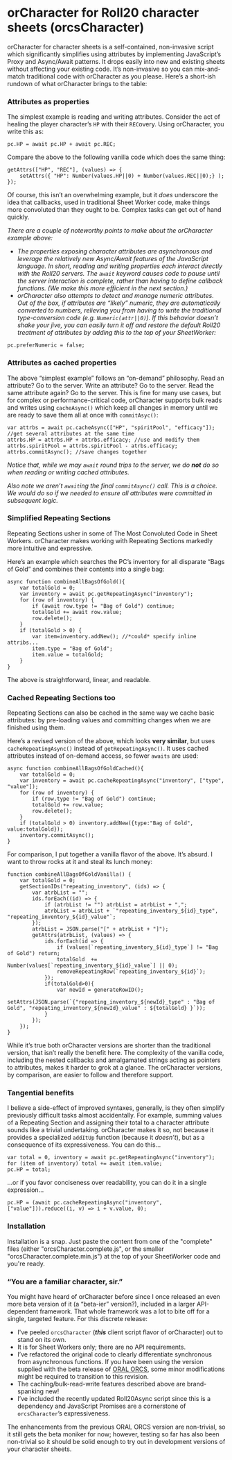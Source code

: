 # orCharacter for Roll20 character sheets (orcsCharacter)
orCharacter for character sheets is a self-contained, non-invasive script which significantly simplifies using attributes by implementing JavaScript’s Proxy and Async/Await patterns.  It drops easily into new and existing sheets without affecting your existing code.  It’s non-invasive so you can mix-and-match traditional code with orCharacter as you please.  Here’s a short-ish rundown of what orCharacter brings to the table:

### Attributes as properties
The simplest example is reading and writing attributes.  Consider the act of healing the player character’s `HP` with their `REC`overy.  Using orCharacter, you write this as:

    pc.HP = await pc.HP + await pc.REC;

Compare the above to the following vanilla code which does the same thing:

	getAttrs(["HP", "REC"], (values) => {
        setAttrs({ "HP": Number(values.HP||0) + Number(values.REC||0);} );
	});

Of course, this isn’t an overwhelming example, but it *does* underscore the idea that callbacks, used in traditional Sheet Worker code, make things more convoluted than they ought to be.  Complex tasks can get out of hand quickly.

_There are a couple of noteworthy points to make about the orCharacter example above:_
* _The properties exposing character attributes are asynchronous and leverage the relatively new Async/Await features of the JavaScript language.  In short, reading and writing properties each interact directly with the Roll20 servers.  The `await` keyword causes code to pause until the server interaction is complete, rather than having to define callback functions. (We make this more efficient in the next section.)_
* _orCharacter also attempts to detect and manage numeric attributes.  Out of the box, if attributes are “likely” numeric, they are automatically converted to numbers, relieving you from having to write the traditional type-conversion code (e.g. `Numeric(attr||0)`).  If this behavior doesn’t shake your jive, you can easily turn it off and restore the default Roll20 treatment of attributes by adding this to the top of your SheetWorker:_
```
pc.preferNumeric = false;
```
### Attributes as cached properties
The above “simplest example” follows an “on-demand” philosophy.  Read an attribute?  Go to the server.  Write an attribute?  Go to the server.  Read the same attribute again?  Go to the server.  This is fine for many use cases, but for complex or performance-critical code, orCharacter supports bulk reads and writes using `cacheAsync()` which keep all changes in memory until we are ready to save them all at once with `commitAsyc()`:

	var attrbs = await pc.cacheAsync(["HP", "spiritPool", "efficacy"]); //get several attributes at the same time
	attrbs.HP = attrbs.HP + attrbs.efficacy; //use and modify them
	attrbs.spiritPool = attrbs.spiritPool - atrbs.efficacy;
	attrbs.commitAsync(); //save changes together

_Notice that, while we may `await` round trips to the server, we do **not** do so when reading or writing cached attributes._ 

_Also note we aren’t `await`ing the final `commitAsync()` call. This is a choice.  We would do so if we needed to ensure all attributes were committed in subsequent logic._

### Simplified Repeating Sections
Repeating Sections usher in some of The Most Convoluted Code in Sheet Workers.  orCharacter makes working with Repeating Sections markedly more intuitive and expressive.


Here’s an example which searches the PC’s inventory for all disparate “Bags of Gold” and combines their contents into a single bag:

	async function combineAllBagsOfGold(){
		var totalGold = 0;
		var inventory = await pc.getRepeatingAsync("inventory"); 
		for (row of inventory) {
			if (await row.type != "Bag of Gold") continue;
			totalGold += await row.value;
			row.delete();
		}
		if (totalGold > 0) {
			var item=inventory.addNew(); //*could* specify inline attribs...
			item.type = "Bag of Gold";
			item.value = totalGold;
		}
	}

The above is straightforward, linear, and readable.  

### Cached Repeating Sections too
Repeating Sections can also be cached in the same way we cache basic attributes: by pre-loading values and committing changes when we are finished using them.

Here’s a revised version of the above, which looks **very similar**, but uses `cacheRepeatingAsync()` instead of `getRepeatingAsync()`. It uses cached attributes instead of on-demand access, so fewer `awaits` are used: 

	async function combineAllBagsOfGoldCached(){
		var totalGold = 0;
		var inventory = await pc.cacheRepeatingAsync("inventory", ["type", "value"]); 
		for (row of inventory) {
			if (row.type != "Bag of Gold") continue;
			totalGold += row.value;
			row.delete();
		}
		if (totalGold > 0) inventory.addNew({type:"Bag of Gold", value:totalGold});
		inventory.commitAsync();
	}

For comparison, I put together a vanilla flavor of the above.  It’s absurd.  I want to throw rocks at it and steal its lunch money:

	function combineAllBagsOfGoldVanilla() {
		var totalGold = 0;
		getSectionIDs("repeating_inventory", (ids) => {
			var atrbList = "";
			ids.forEach((id) => {
				if (atrbList != "") atrbList = atrbList + ",";
				atrbList = atrbList + `"repeating_inventory_${id}_type", "repeating_inventory_${id}_value"`;
			});
			atrbList = JSON.parse("[" + atrbList + "]");
			getAttrs(atrbList, (values) => {
				ids.forEach(id => {
					if (values[`repeating_inventory_${id}_type`] != "Bag of Gold") return;
					totalGold  += Number(values[`repeating_inventory_${id}_value`] || 0);
					removeRepeatingRow(`repeating_inventory_${id}`);
				});
				if(totalGold>0){
					var newId = generateRowID();
					setAttrs(JSON.parse(`{"repeating_inventory_${newId}_type" : "Bag of Gold", "repeating_inventory_${newId}_value" : ${totalGold} }`));
				}
			});
		});
	}

While it’s true both orCharacter versions are shorter than the traditional version, that isn’t really the benefit here.  The complexity of the vanilla code, including the nested callbacks and amalgamated strings acting as pointers to  attributes, makes it harder to grok at a glance.  The orCharacter versions, by comparison, are easier to follow and therefore support.

### Tangential benefits
I believe a side-effect of improved syntaxes, generally, is they often simplify previously difficult tasks almost  accidentally.  For example, summing values of a Repeating Section and assigning their total to a character attribute sounds like a trivial undertaking.  orCharacter makes it so, not because it provides a specialized `addItUp` function (because it *doesn’t*), but as a consequence of its expressiveness.  You can do this…

    var total = 0, inventory = await pc.getRepeatingAsync("inventory"); 
    for (item of inventory) total += await item.value;
    pc.HP = total;

...or if you favor conciseness over readability, you can do it in a single expression...

	pc.HP = (await pc.cacheRepeatingAsync("inventory", ["value"])).reduce((i, v) => i + v.value, 0);

### Installation 
Installation is a snap.  Just paste the content from one of the "complete" files (either "orcsCharacter.complete.js", or the smaller "orcsCharacter.complete.min.js") at the top of your SheetWorker code and you're ready.

### “You are a familiar character, sir.”
You might have heard of orCharacter before since I once released an even more beta version of it (a “beta-ier” version?), included in a larger API-dependent framework.  That whole framework was a lot to bite off for a single, targeted feature.  For this discrete release:

* I've peeled `orcsCharacter` (**_this_** client script flavor of orCharacter) out to stand on its own.
* It is for Sheet Workers only; there are no API requirements.
* I’ve refactored the original code to clearly differentiate synchronous from asynchronous functions.  If you have been using the version supplied with the beta release of [ORAL ORCS](https://github.com/onyxring/Roll20OralOrcs), some minor modifications might be required to transition to this revision.  
* The caching/bulk-read-write features described above are brand-spanking new! 
* I’ve included the recently updated Roll20Async script since this is a dependency and JavaScript Promises are a cornerstone of `orcsCharacter`’s expressiveness.  

The enhancements from the previous ORAL ORCS version are non-trivial, so it still gets the beta moniker for now; however, testing so far has also been non-trivial so it should be solid enough to try out in development versions of your character sheets.

